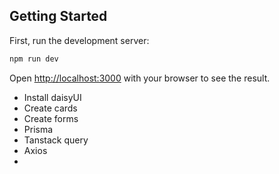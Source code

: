 
## Getting Started

First, run the development server:

```bash
npm run dev
```

Open [http://localhost:3000](http://localhost:3000) with your browser to see the result.

- Install daisyUI
- Create cards
- Create forms
- Prisma
- Tanstack query
- Axios
- 

